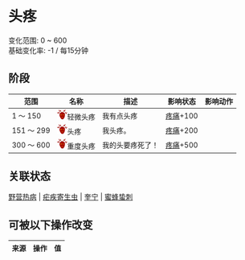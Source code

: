 # 头疼  
变化范围: 0 ~ 600  
基础变化率: -1 / 每15分钟  
## 阶段  
范围  |  名称  |  描述  |  影响状态  |  影响动作  
----  |  ----  |  ----  |  ----  |  ----  
1 ～ 150  |  <img decoding="async" src="Sprite/Headache.png" href="a.md" style="max-width:20px;max-height:20px;">轻微头疼  |  我有点头疼  |  [疼痛](Pain.md)+100  |    
151 ～ 299  |  <img decoding="async" src="Sprite/Headache.png" href="a.md" style="max-width:20px;max-height:20px;">头疼  |  我头疼。  |  [疼痛](Pain.md)+200  |    
300 ～ 600  |  <img decoding="async" src="Sprite/Headache.png" href="a.md" style="max-width:20px;max-height:20px;">重度头疼  |  我的头要疼死了！  |  [疼痛](Pain.md)+500  |    
## 关联状态  
[野营热病](BacteriaTyphus.md)  |  [疟疾寄生虫](ParasiteMalaria.md)  |  [奎宁](Quinine.md)  |  [蜜蜂蛰刺](BeeStings.md)  
## 可被以下操作改变  
来源  |  操作  |  值  
----  |  ----  |  ----  
